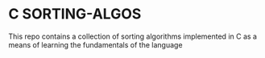 # C SORTING-ALGOS
This repo contains a collection of sorting algorithms implemented in C as a means of learning the fundamentals of the language 
